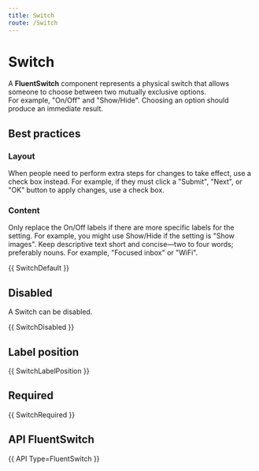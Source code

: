 ```yaml
---
title: Switch
route: /Switch
---
```


# Switch

A **FluentSwitch** component represents a physical switch that allows someone to choose between two mutually exclusive options.  
For example, "On/Off" and "Show/Hide". Choosing an option should produce an immediate result.

## Best practices

### Layout

When people need to perform extra steps for changes to take effect, use a check box instead. For example, if they must click a "Submit", "Next", or "OK" button to apply changes, use a check box.

### Content

Only replace the On/Off labels if there are more specific labels for the setting. For example, you might use Show/Hide if the setting is "Show images".
Keep descriptive text short and concise—two to four words; preferably nouns. For example, "Focused inbox" or "WiFi".

{{ SwitchDefault }}

## Disabled

A Switch can be disabled.

{{ SwitchDisabled }}

## Label position

{{ SwitchLabelPosition }}

## Required

{{ SwitchRequired }}

## API FluentSwitch

{{ API Type=FluentSwitch }}
